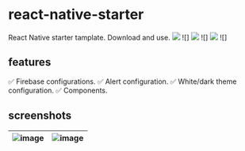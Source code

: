 # react-native-starter
React Native starter tamplate. Download and use.
![](https://img.shields.io/github/stars/pandao/editor.md.svg) ![]
![](https://img.shields.io/github/forks/pandao/editor.md.svg) ![]
![](https://img.shields.io/github/tag/pandao/editor.md.svg) ![]

## features
✅ Firebase configurations.
✅ Alert configuration.
✅ White/dark theme configuration.
✅ Components.

## screenshots

| ![image](https://github.com/user-attachments/assets/c7a2f2c6-44c0-487d-9ad6-f951d0b1a6ba) | ![image](https://github.com/user-attachments/assets/f6d30554-f07d-45cb-a64d-9c8749cf9872) |
|----------------------------------|----------------------------------|


